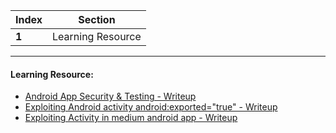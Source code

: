 Index | Section
---   | ---
**1** | Learning Resource

---

#### Learning Resource:

* [Android App Security & Testing - Writeup](https://infosecwriteups.com/android-app-security-testing-156a052ce7e8)
* [Exploiting Android activity android:exported="true" - Writeup](https://aupsham98.medium.com/exploiting-android-activity-activity-android-exported-true-93ffeb263682)
* [Exploiting Activity in medium android app - Writeup](https://infosecwriteups.com/exploiting-activity-in-medium-android-app-e2e6f3553eef)
